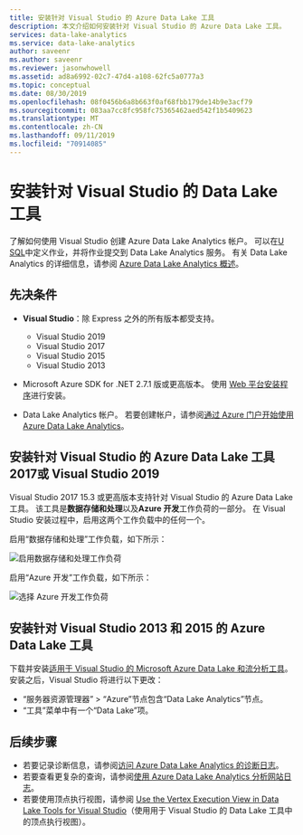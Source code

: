 ```yaml
---
title: 安装针对 Visual Studio 的 Azure Data Lake 工具
description: 本文介绍如何安装针对 Visual Studio 的 Azure Data Lake 工具。
services: data-lake-analytics
ms.service: data-lake-analytics
author: saveenr
ms.author: saveenr
ms.reviewer: jasonwhowell
ms.assetid: ad8a6992-02c7-47d4-a108-62fc5a0777a3
ms.topic: conceptual
ms.date: 08/30/2019
ms.openlocfilehash: 08f0456b6a8b663f0af68fbb179de14b9e3acf79
ms.sourcegitcommit: 083aa7cc8fc958fc75365462aed542f1b5409623
ms.translationtype: MT
ms.contentlocale: zh-CN
ms.lasthandoff: 09/11/2019
ms.locfileid: "70914085"
---
```

# <a name="install-data-lake-tools-for-visual-studio"></a>安装针对 Visual Studio 的 Data Lake 工具

了解如何使用 Visual Studio 创建 Azure Data Lake Analytics 帐户。 可以在[U SQL](data-lake-analytics-u-sql-get-started.md)中定义作业，并将作业提交到 Data Lake Analytics 服务。 有关 Data Lake Analytics 的详细信息，请参阅 [Azure Data Lake Analytics 概述](data-lake-analytics-overview.md)。

## <a name="prerequisites"></a>先决条件

* **Visual Studio**：除 Express 之外的所有版本都受支持。

  * Visual Studio 2019
  * Visual Studio 2017
  * Visual Studio 2015
  * Visual Studio 2013

* Microsoft Azure SDK for .NET 2.7.1 版或更高版本。 使用 [Web 平台安装程序](https://www.microsoft.com/web/downloads/platform.aspx)进行安装。
* Data Lake Analytics 帐户。 若要创建帐户，请参阅[通过 Azure 门户开始使用 Azure Data Lake Analytics](data-lake-analytics-get-started-portal.md)。

## <a name="install-azure-data-lake-tools-for-visual-studio-2017-or-visual-studio-2019"></a>安装针对 Visual Studio 的 Azure Data Lake 工具2017或 Visual Studio 2019

Visual Studio 2017 15.3 或更高版本支持针对 Visual Studio 的 Azure Data Lake 工具。 该工具是**数据存储和处理**以及**Azure 开发**工作负荷的一部分。 在 Visual Studio 安装过程中，启用这两个工作负载中的任何一个。

启用“数据存储和处理”工作负载，如下所示：

![启用数据存储和处理工作负荷](./media/data-lake-analytics-data-lake-tools-get-started/data-lake-tools-for-vs-2019-install-01.png)

启用“Azure 开发”工作负载，如下所示：

![选择 Azure 开发工作负荷](./media/data-lake-analytics-data-lake-tools-get-started/data-lake-tools-for-vs-2019-install-02.png)

## <a name="install-azure-data-lake-tools-for-visual-studio-2013-and-2015"></a>安装针对 Visual Studio 2013 和 2015 的 Azure Data Lake 工具

下载并安装[适用于 Visual Studio 的 Microsoft Azure Data Lake 和流分析工具](https://aka.ms/adltoolsvs)。 安装之后，Visual Studio 将进行以下更改：

* “服务器资源管理器” > “Azure”节点包含“Data Lake Analytics”节点。
* “工具”菜单中有一个“Data Lake”项。

## <a name="next-steps"></a>后续步骤

* 若要记录诊断信息，请参阅[访问 Azure Data Lake Analytics 的诊断日志](data-lake-analytics-diagnostic-logs.md)。
* 若要查看更复杂的查询，请参阅[使用 Azure Data Lake Analytics 分析网站日志](data-lake-analytics-analyze-weblogs.md)。
* 若要使用顶点执行视图，请参阅 [Use the Vertex Execution View in Data Lake Tools for Visual Studio](data-lake-analytics-data-lake-tools-use-vertex-execution-view.md)（使用用于 Visual Studio 的 Data Lake 工具中的顶点执行视图）。
